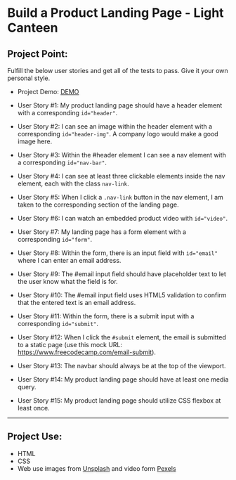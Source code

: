 # Build a Product Landing Page - Light Canteen

## Project Point:

Fulfill the below user stories and get all of the tests to pass. Give it your own personal style.

- Project Demo: [DEMO](https://free-code-camp.zkhsin.now.sh/Product%20Landing%20Page/)

- User Story #1: My product landing page should have a header element with a corresponding `id="header"`.

- User Story #2: I can see an image within the header element with a corresponding `id="header-img"`. A company logo would make a good image here.

- User Story #3: Within the #header element I can see a nav element with a corresponding `id="nav-bar"`.

- User Story #4: I can see at least three clickable elements inside the nav element, each with the class `nav-link`.

- User Story #5: When I click a `.nav-link` button in the nav element, I am taken to the corresponding section of the landing page.

- User Story #6: I can watch an embedded product video with `id="video"`.

- User Story #7: My landing page has a form element with a corresponding `id="form"`.

- User Story #8: Within the form, there is an input field with `id="email"` where I can enter an email address.

- User Story #9: The #email input field should have placeholder text to let the user know what the field is for.

- User Story #10: The #email input field uses HTML5 validation to confirm that the entered text is an email address.

- User Story #11: Within the form, there is a submit input with a corresponding `id="submit"`.

- User Story #12: When I click the `#submit` element, the email is submitted to a static page (use this mock URL: https://www.freecodecamp.com/email-submit).

- User Story #13: The navbar should always be at the top of the viewport.

- User Story #14: My product landing page should have at least one media query.

- User Story #15: My product landing page should utilize CSS flexbox at least once.

---

## Project Use:

- HTML
- CSS
- Web use images from [Unsplash](https://unsplash.com/) and video form [Pexels](https://www.pexels.com/zh-tw/video/3760754/)
